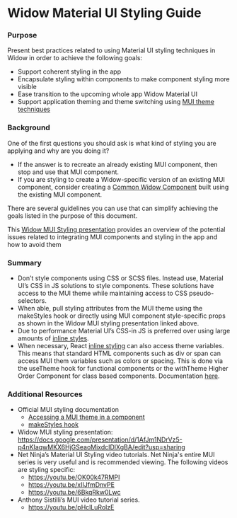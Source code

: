 # Widow Material UI Styling Guide

### Purpose

Present best practices related to using Material UI styling techniques in Widow in order to achieve the following goals:

- Support coherent styling in the app
- Encapsulate styling within components to make component styling more visible
- Ease transition to the upcoming whole app Widow Material UI
- Support application theming and theme switching using [MUI theme techniques](https://material-ui.com/customization/theming/)

### Background

One of the first questions you should ask is what kind of styling you are applying and why are you doing it?

- If the answer is to recreate an already existing MUI component, then stop and use that MUI component.
- If you are styling to create a Widow-specific version of an existing MUI component, consider creating a [Common Widow Component](file:////wiki/spaces/BG/pages/1850310699/Common+Widow+Components) built using the existing MUI component.

There are several guidelines you can use that can simplify achieving the goals listed in the purpose of this document.

This [Widow MUI Styling presentation](https://docs.google.com/presentation/d/1AfJm1NDrVz5-p4nKIaqwMKX6HjGSeaoMixdcIDlXgBA/edit?usp=sharing) provides an overview of the potential issues related to integrating MUI components and styling in the app and how to avoid them

### **Summary**

- Don’t style components using CSS or SCSS files. Instead use, Material UI’s CSS in JS solutions to style components. These solutions have access to the MUI theme while maintaining access to CSS pseudo-selectors.
- When able, pull styling attributes from the MUI theme using the makeStyles hook or directly using MUI component style-specific props as shown in the Widow MUI styling presentation linked above.
- Due to performance Material UI’s CSS-in JS is preferred over using large amounts of [inline styles](https://reactjs.org/docs/faq-styling.html).
- When necessary, React [inline styling](https://reactjs.org/docs/dom-elements.html#style) can also access theme variables. This means that standard HTML components such as div or span can access MUI them variables such as colors or spacing. This is done via the useTheme hook for functional components or the withTheme Higher Order Component for class based components. Documentation [here](https://material-ui.com/styles/advanced/#accessing-the-theme-in-a-component).

### Additional Resources

- Official MUI styling documentation
  - [Accessing a MUI theme in a component](https://material-ui.com/customization/theming/#accessing-the-theme-in-a-component)
  - [makeStyles hook](https://material-ui.com/styles/api/#returns-3)
- Widow MUI styling presentation: <https://docs.google.com/presentation/d/1AfJm1NDrVz5-p4nKIaqwMKX6HjGSeaoMixdcIDlXgBA/edit?usp=sharing>
- Net Ninja’s Material UI Styling video tutorials. Net Ninja's entire MUI series is very useful and is recommended viewing. The following videos are styling specific:
  - <https://youtu.be/OK00k47RMPI>
  - <https://youtu.be/xIIJfmDnvPE>
  - <https://youtu.be/6BkqRkw0Lwc>
- Anthony Sistilli’s MUI video tutorial series.
  - <https://youtu.be/pHclLuRolzE>
